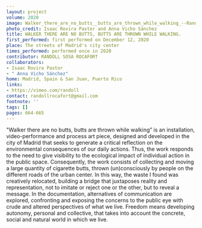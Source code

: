 ```yaml
---
layout: project
volume: 2020
image: Walker_there_are_no_butts__butts_are_thrown_while_walking_--Randoll_Sosa_Rocafort.jpg
photo_credit: Isaac Rovira Pastor and Anna Vicho Sánchez
title: WALKER THERE ARE NO BUTTS, BUTTS ARE THROWN WHILE WALKING.
first_performed: first performed on December 12, 2020
place: The streets of Madrid's city center
times_performed: performed once in 2020
contributor: RANDOLL SOSA ROCAFORT
collaborators:
- Isaac Rovira Pastor
- " Anna Vicho Sánchez"
home: Madrid, Spain & San Juan, Puerto Rico
links:
- https://vimeo.com/randoll
contact: randollrocafort@gmail.com
footnote: ''
tags: []
pages: 664-665
---
```




"Walker there are no butts, butts are thrown while walking” is an installation, video-performance and process art piece, designed and developed in the city of Madrid that seeks to generate a critical reflection on the environmental consequences of our daily actions. Thus, the work responds to the need to give visibility to the ecological impact of individual action in the public space. Consequently, the work consists of collecting and moving a large quantity of cigarette butts, thrown (un)consciously by people on the different roads of the urban center. In this way, the waste I found was creatively relocated, building a bridge that juxtaposes reality and representation, not to imitate or reject one or the other, but to reveal a message. In the documentation, alternatives of communication are explored, confronting and exposing the concerns to the public eye with crude and altered perspectives of what we live. Freedom means developing autonomy, personal and collective, that takes into account the concrete, social and natural world in which we live.
